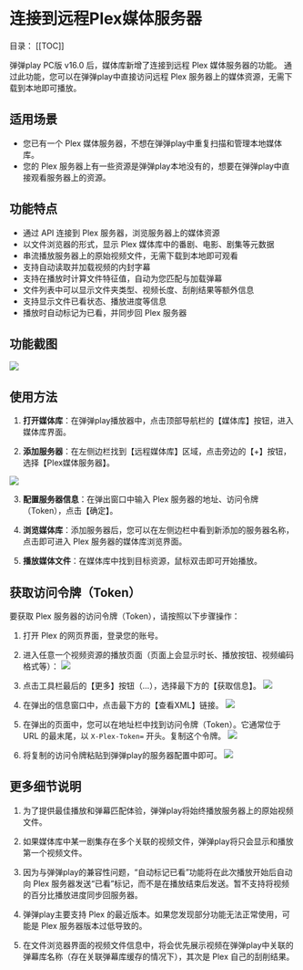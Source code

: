# 连接到远程Plex媒体服务器

目录：
[[TOC]]

弹弹play PC版 v16.0 后，媒体库新增了连接到远程 Plex 媒体服务器的功能。
通过此功能，您可以在弹弹play中直接访问远程 Plex 服务器上的媒体资源，无需下载到本地即可播放。

## 适用场景

- 您已有一个 Plex 媒体服务器，不想在弹弹play中重复扫描和管理本地媒体库。
- 您的 Plex 服务器上有一些资源是弹弹play本地没有的，想要在弹弹play中直接观看服务器上的资源。

## 功能特点

- 通过 API 连接到 Plex 服务器，浏览服务器上的媒体资源
- 以文件浏览器的形式，显示 Plex 媒体库中的番剧、电影、剧集等元数据
- 串流播放服务器上的原始视频文件，无需下载到本地即可观看
- 支持自动读取并加载视频的内封字幕
- 支持在播放时计算文件特征值，自动为您匹配与加载弹幕
- 文件列表中可以显示文件夹类型、视频长度、刮削结果等额外信息
- 支持显示文件已看状态、播放进度等信息
- 播放时自动标记为已看，并同步回 Plex 服务器

## 功能截图

![](https://txc.gtimg.com/data/104929/2025/0530/0955bed0da035c857ea92a1a4f8f7a31.webp)

## 使用方法

1. **打开媒体库**：在弹弹play播放器中，点击顶部导航栏的【媒体库】按钮，进入媒体库界面。

2. **添加服务器**：在左侧边栏找到【远程媒体库】区域，点击旁边的【+】按钮，选择【Plex媒体服务器】。

![](https://txc.gtimg.com/data/104929/2025/0530/aa0137c0fe33b4ce86d6da60edb7f348.webp)

3. **配置服务器信息**：在弹出窗口中输入 Plex 服务器的地址、访问令牌（Token），点击【确定】。

3. **浏览媒体库**：添加服务器后，您可以在左侧边栏中看到新添加的服务器名称，点击即可进入 Plex 服务器的媒体库浏览界面。

4. **播放媒体文件**：在媒体库中找到目标资源，鼠标双击即可开始播放。

## 获取访问令牌（Token）

要获取 Plex 服务器的访问令牌（Token），请按照以下步骤操作：

1. 打开 Plex 的网页界面，登录您的账号。

2. 进入任意一个视频资源的播放页面（页面上会显示时长、播放按钮、视频编码格式等）：
![](https://txc.gtimg.com/data/104929/2025/0530/8342378e3862d9dd300db7a62f31594a.webp)

3. 点击工具栏最后的【更多】按钮（...），选择最下方的【获取信息】。
![](https://txc.gtimg.com/data/104929/2025/0530/a9f2515826a9ea6eac053f4c8429125a.webp)

4. 在弹出的信息窗口中，点击最下方的【查看XML】链接。
![](https://txc.gtimg.com/data/104929/2025/0530/0bb14e5c8ef02fabc7b68775795ac2e1.webp)

5. 在弹出的页面中，您可以在地址栏中找到访问令牌（Token）。它通常位于 URL 的最末尾，以 `X-Plex-Token=` 开头。复制这个令牌。
![](https://txc.gtimg.com/data/104929/2025/0530/9fdc1ba3ba7aedd3091fda8dd7bb298a.webp)

6. 将复制的访问令牌粘贴到弹弹play的服务器配置中即可。
![](https://txc.gtimg.com/data/104929/2025/0530/dc51b79e4b54bb2d8cb4dd213d5f594f.webp)

## 更多细节说明

1. 为了提供最佳播放和弹幕匹配体验，弹弹play将始终播放服务器上的原始视频文件。

2. 如果媒体库中某一剧集存在多个关联的视频文件，弹弹play将只会显示和播放第一个视频文件。

3. 因为与弹弹play的兼容性问题，“自动标记已看”功能将在此次播放开始后自动向 Plex 服务器发送“已看”标记，而不是在播放结束后发送。暂不支持将视频的百分比播放进度同步回服务器。

5. 弹弹play主要支持 Plex 的最近版本。如果您发现部分功能无法正常使用，可能是 Plex 服务器版本过低导致的。

6. 在文件浏览器界面的视频文件信息中，将会优先展示视频在弹弹play中关联的弹幕库名称（存在关联弹幕库缓存的情况下），其次是 Plex 自己的刮削结果。